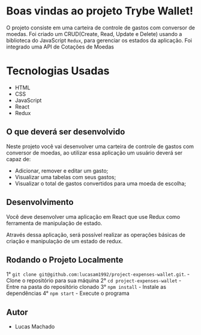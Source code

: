 # Boas vindas ao projeto Trybe Wallet!

O projeto consiste em uma carteira de controle de gastos com conversor de moedas. Foi criado um CRUD(Create, Read, Update e Delete) usando a biblioteca do JavaScript `Redux`, para gerenciar os estados da aplicação. Foi integrado uma API de Cotações de Moedas


# Tecnologias Usadas
  - HTML
  - CSS
  - JavaScript
  - React
  - Redux
 
## O que deverá ser desenvolvido

Neste projeto você vai desenvolver uma carteira de controle de gastos com conversor de moedas, ao utilizar essa aplicação um usuário deverá ser capaz de:
  - Adicionar, remover e editar um gasto;
  - Visualizar uma tabelas com seus gastos;
  - Visualizar o total de gastos convertidos para uma moeda de escolha;

## Desenvolvimento

Você deve desenvolver uma aplicação em React que use Redux como ferramenta de manipulação de estado.

Através dessa aplicação, será possível realizar as operações básicas de criação e manipulação de um estado de redux.


## Rodando o Projeto Localmente

 1° `git clone git@github.com:lucasam1992/project-expenses-wallet.git`. - Clone o repositório para sua máquina
 2° `cd project-expenses-wallet` - Entre na pasta do repositório clonado
 3° `npm install` - Instale as dependências
 4° `npm start` - Execute o programa
 
 ## Autor
  - Lucas Machado

